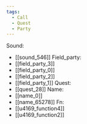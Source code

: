 ```yaml
---
tags:
  - Call
  - Quest
  - Party
---
```

Sound:
- [[sound_546]]
Field_party:
- [[field_party_3]]
- [[field_party_0]]
- [[field_party_2]]
- [[field_party_1]]
Quest:
- [[quest_28]]
Name:
- [[name_0]]
- [[name_65278]]
Fn:
- [[u4169_function4]]
- [[u4169_function2]]
